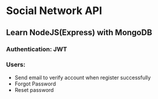 # Social Network API 

## Learn NodeJS(Express) with MongoDB

### Authentication: JWT

### Users:

- Send email to verify account when register successfully
- Forgot Password
- Reset password

